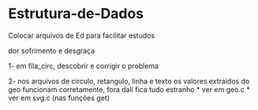 # Estrutura-de-Dados
Colocar arquivos de Ed para facilitar estudos

dor sofrimento e desgraça

1- em fila_circ, descobrir e corrigir o problema

2- nos arquivos de circulo, retangulo, linha e texto os valores extraidos do geo funcionam corretamente, fora dali fica tudo estranho
    * ver em geo.c
    * ver em svg.c (nas funções get)

